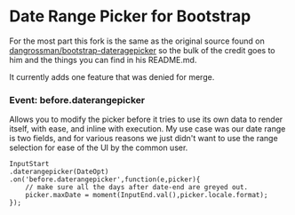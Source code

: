 # Date Range Picker for Bootstrap

For the most part this fork is the same as the original source found on  [dangrossman/bootstrap-dateragepicker](https://github.com/dangrossman/bootstrap-daterangepicker) so the bulk of the credit goes to him and the things you can find in his README.md.

It currently adds one feature that was denied for merge.

### Event: before.daterangepicker
Allows you to modify the picker before it tries to use its own data to render itself, with ease, and inline with execution. My use case was our date range is two fields, and for various reasons we just didn't want to use the range selection for ease of the UI by the common user.

	InputStart
	.daterangepicker(DateOpt)
	.on('before.daterangepicker',function(e,picker){
		// make sure all the days after date-end are greyed out.
		picker.maxDate = moment(InputEnd.val(),picker.locale.format);
	});


